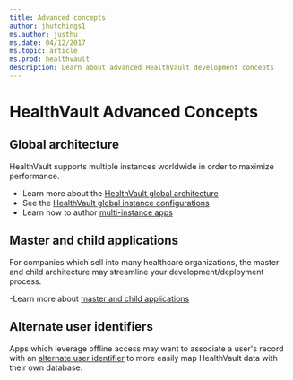 ```yaml
---
title: Advanced concepts
author: jhutchings1
ms.author: justhu
ms.date: 04/12/2017
ms.topic: article
ms.prod: healthvault
description: Learn about advanced HealthVault development concepts
---
```


# HealthVault Advanced Concepts

## Global architecture
HealthVault supports multiple instances worldwide in order to maximize performance. 

- Learn more about the [HealthVault global architecture](/healthvault/concepts/advanced/global-architecture.md)
- See the [HealthVault global instance configurations](/healthvault/concepts/advanced/configurations.md)
- Learn how to author [multi-instance apps](/healthvault/concepts/advanced/multi-instance-applications.md)

## Master and child applications
For companies which sell into many healthcare organizations, the master and child architecture may streamline your development/deployment process. 

-Learn more about [master and child applications](/healthvault/concepts/advanced/master-and-child-applications.md)

## Alternate user identifiers
Apps which leverage offline access may want to associate a user's record with an [alternate user identifier](/healthvault/concepts/advanced/alternate-user-identifiers.md) to more easily map HealthVault data with their own database. 